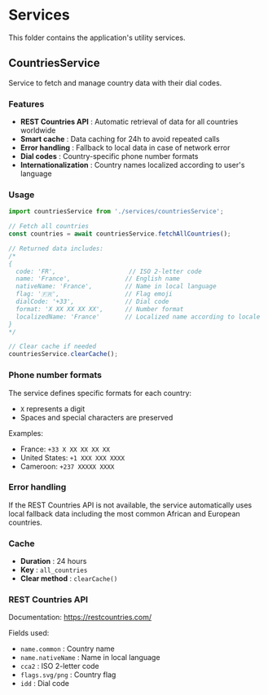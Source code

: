 # Services

This folder contains the application's utility services.

## CountriesService

Service to fetch and manage country data with their dial codes.

### Features

- **REST Countries API** : Automatic retrieval of data for all countries worldwide
- **Smart cache** : Data caching for 24h to avoid repeated calls
- **Error handling** : Fallback to local data in case of network error
- **Dial codes** : Country-specific phone number formats
- **Internationalization** : Country names localized according to user's language

### Usage

```javascript
import countriesService from './services/countriesService';

// Fetch all countries
const countries = await countriesService.fetchAllCountries();

// Returned data includes:
/*
{
  code: 'FR',                    // ISO 2-letter code
  name: 'France',               // English name
  nativeName: 'France',         // Name in local language
  flag: '🇫🇷',                  // Flag emoji
  dialCode: '+33',              // Dial code
  format: 'X XX XX XX XX',      // Number format
  localizedName: 'France'       // Localized name according to locale
}
*/

// Clear cache if needed
countriesService.clearCache();
```

### Phone number formats

The service defines specific formats for each country:
- `X` represents a digit
- Spaces and special characters are preserved

Examples:
- France: `+33 X XX XX XX XX`
- United States: `+1 XXX XXX XXXX`
- Cameroon: `+237 XXXXX XXXX`

### Error handling

If the REST Countries API is not available, the service automatically uses local fallback data including the most common African and European countries.

### Cache

- **Duration** : 24 hours
- **Key** : `all_countries`
- **Clear method** : `clearCache()`

### REST Countries API

Documentation: https://restcountries.com/

Fields used:
- `name.common` : Country name
- `name.nativeName` : Name in local language
- `cca2` : ISO 2-letter code
- `flags.svg/png` : Country flag
- `idd` : Dial code
